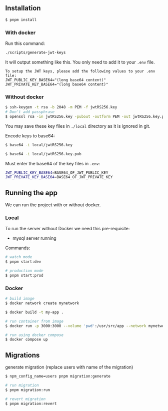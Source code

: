 ## Installation

```bash
$ pnpm install
```

### With docker

Run this command:

```bash
./scripts/generate-jwt-keys
```

It will output something like this. You only need to add it to your `.env` file.

```
To setup the JWT keys, please add the following values to your .env file:
JWT_PUBLIC_KEY_BASE64="(long base64 content)"
JWT_PRIVATE_KEY_BASE64="(long base64 content)"
```

### Without docker

```bash
$ ssh-keygen -t rsa -b 2048 -m PEM -f jwtRS256.key
# Don't add passphrase
$ openssl rsa -in jwtRS256.key -pubout -outform PEM -out jwtRS256.key.pub
```

You may save these key files in `./local` directory as it is ignored in git.

Encode keys to base64:

```bash
$ base64 -i local/jwtRS256.key

$ base64 -i local/jwtRS256.key.pub
```

Must enter the base64 of the key files in `.env`:

```bash
JWT_PUBLIC_KEY_BASE64=BASE64_OF_JWT_PUBLIC_KEY
JWT_PRIVATE_KEY_BASE64=BASE64_OF_JWT_PRIVATE_KEY
```

## Running the app

We can run the project with or without docker.

### Local

To run the server without Docker we need this pre-requisite:

- mysql server running

Commands:

```bash
# watch mode
$ pnpm start:dev

# production mode
$ pnpm start:prod
```

### Docker

```bash
# build image
$ docker network create mynetwork

$ docker build -t my-app .

# run container from image
$ docker run -p 3000:3000 --volume 'pwd':/usr/src/app --network mynetwork --env-file .env.prodution my-app

# run using docker compose
$ docker compose up
```

## Migrations

generate migration (replace users with name of the migration)

```bash
$ npm_config_name=users pnpm migration:generate

# run migration
$ pnpm migration:run

# revert migration
$ pnpm migration:revert
```
